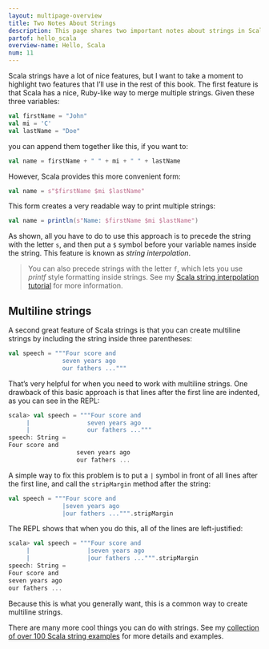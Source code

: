```yaml
---
layout: multipage-overview
title: Two Notes About Strings
description: This page shares two important notes about strings in Scala.
partof: hello_scala
overview-name: Hello, Scala
num: 11
---
```



Scala strings have a lot of nice features, but I want to take a moment to highlight two features that I’ll use in the rest of this book. The first feature is that Scala has a nice, Ruby-like way to merge multiple strings. Given these three variables:

```scala
val firstName = "John"
val mi = 'C'
val lastName = "Doe"
```

you can append them together like this, if you want to:

```scala
val name = firstName + " " + mi + " " + lastName
```

However, Scala provides this more convenient form:

```scala
val name = s"$firstName $mi $lastName"
```

This form creates a very readable way to print multiple strings:

```scala
val name = println(s"Name: $firstName $mi $lastName")
```

As shown, all you have to do to use this approach is to precede the string with the letter `s`, and then put a `$` symbol before your variable names inside the string. This feature is known as *string interpolation*.

>You can also precede strings with the letter `f`, which lets you use *printf* style formatting inside strings. See my [Scala string interpolation tutorial](https://alvinalexander.com/scala/string-interpolation-scala-2.10-embed-variables-in-strings#the-f-string-interpolator-printf-formatting) for more information.



## Multiline strings

A second great feature of Scala strings is that you can create multiline strings by including the string inside three parentheses:

```scala
val speech = """Four score and
               seven years ago
               our fathers ..."""
```

That’s very helpful for when you need to work with multiline strings. One drawback of this basic approach is that lines after the first line are indented, as you can see in the REPL:

```scala
scala> val speech = """Four score and
     |                seven years ago
     |                our fathers ..."""
speech: String =
Four score and
                   seven years ago
                   our fathers ...
```

A simple way to fix this problem is to put a `|` symbol in front of all lines after the first line, and call the `stripMargin` method after the string:

```scala
val speech = """Four score and
               |seven years ago
               |our fathers ...""".stripMargin
```

The REPL shows that when you do this, all of the lines are left-justified:

```scala
scala> val speech = """Four score and
     |                |seven years ago
     |                |our fathers ...""".stripMargin
speech: String =
Four score and
seven years ago
our fathers ...
```

Because this is what you generally want, this is a common way to create multiline strings.

There are many more cool things you can do with strings. See my [collection of over 100 Scala string examples](https://alvinalexander.com/scala/scala-string-examples-collection-cheat-sheet) for more details and examples.







